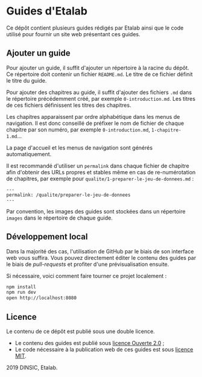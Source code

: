 # Guides d'Etalab

Ce dépôt contient plusieurs guides rédigés par Etalab ainsi que le code utilisé pour fournir un site web présentant ces guides.

## Ajouter un guide

Pour ajouter un guide, il suffit d'ajouter un répertoire à la racine du dépôt. Ce répertoire doit contenir un fichier `README.md`. Le titre de ce fichier définit le titre du guide.

Pour ajouter des chapitres au guide, il suffit d'ajouter des fichiers `.md` dans le répertoire précédemment créé, par exemple `0-introduction.md`. Les titres de ces fichiers définissent les titres des chapitres.

Les chapitres apparaissent par ordre alphabétique dans les menus de navigation. Il est donc conseillé de préfixer le nom de fichier de chaque chapitre par son numéro, par exemple `0-introduction.md`, `1-chapitre-1.md`...

La page d'accueil et les menus de navigation sont générés automatiquement.

Il est recommandé d'utiliser un `permalink` dans chaque fichier de chapitre afin d'obtenir des URLs propres et stables même en cas de re-numérotation de chapitres, par exemple pour `qualite/1-preparer-le-jeu-de-donnees.md` :

```
---
permalink: /qualite/preparer-le-jeu-de-donnees
---
```

Par convention, les images des guides sont stockées dans un répertoire `images` dans le répertoire de chaque guide.

## Développement local

Dans la majorité des cas, l'utilisation de GitHub par le biais de son interface web vous suffira. Vous pouvez directement éditer le contenu des guides par le biais de *pull-requests* et profiter d'une prévisualisation ensuite.

Si nécessaire, voici comment faire tourner ce projet localement :
```sh
npm install
npm run dev
open http://localhost:8080
```

## Licence

Le contenu de ce dépôt est publié sous une double licence.

- Le contenu des guides est publié sous [licence Ouverte 2.0](LICENSE.md) ;
- Le code nécessaire à la publication web de ces guides est sous [licence MIT](https://opensource.org/licenses/MIT).

2019 DINSIC, Etalab.
